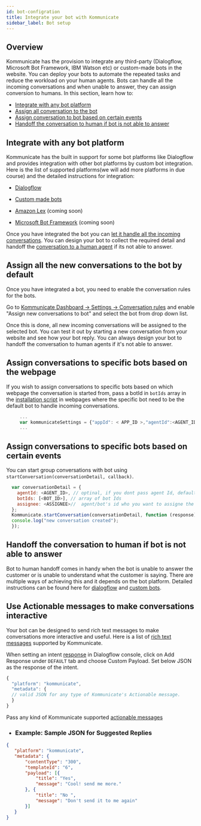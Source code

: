 ```yaml
---
id: bot-configration
title: Integrate your bot with Kommunicate
sidebar_label: Bot setup
---
```


## Overview

Kommunicate has the provision to integrate any third-party (Dialogflow, Microsoft Bot Framework, IBM Watson etc) or custom-made bots in the website. You can deploy your bots to automate the repeated tasks and reduce the workload on your human agents. Bots can handle all the incoming conversations and when unable to answer, they can assign conversion to humans. In this section, learn how to:

* [Integrate with any bot platform](bot-configration#integrate-with-any-bot-platform)
* [Assign all conversation to the bot](bot-configration#assign-all-the-new-conversations-to-the-bot-by-default)  
* [Assign conversation to bot based on certain events](bot-configration#assign-conversations-to-specific-bots-based-on-certain-events)
* [Handoff the conversation to human if bot is not able to answer](bot-configration#handoff-the-conversation-to-human-if-bot-is-not-able-to-answer)


## Integrate with any bot platform

Kommunicate has the built in support for some bot platforms like Dialogflow and provides integration with other bot platforms by custom bot integration. 
Here is the list of supported platforms(we will add more platforms in due course) and the detailed instructions for integration:

* [Dialogflow](web-botintegration "instructions to integrate dialogflow bot")

* [Custom made bots](custom-bot-integration "instruction to integrate custom bot")

* [Amazon Lex](https://aws.amazon.com/lex/) (coming soon)

* [Microsoft Bot Framework](https://dev.botframework.com/) (coming soon)

Once you have integrated the bot you can [let it handle all the incoming conversations](bot-configration#assign-all-the-new-conversations-to-the-bot-by-default). You can design your bot to collect the required detail and handoff the [conversation to a human agent](bot-configration#handoff-the-conversation-to-human-if-bot-is-not-able-to-answer) if its not able to answer.

## Assign all the new conversations to the bot by default

Once you have integrated a bot, you need to enable the conversation rules for the bots.  

Go to [Kommunicate Dashboard -> Settings -> Conversation rules](https://dashboard.kommunicate.io/settings/agent-assignment) and enable "Assign new conversations to bot" and select the bot from drop down list.

Once this is done, all new incoming conversations will be assigned to the selected bot. You can test it out by starting a new conversation from your website and see how your bot reply. You can always design your bot to handoff the conversation to human agents if it's not able to answer.

## Assign conversations to specific bots based on the webpage

If you wish to assign conversations to specific bots based on which webpage the conversation is started from, pass a botId in `botIds` array in the [installation script](https://docs.kommunicate.io/docs/web-installation.html#script) in webpages where the specific bot need to be the default bot to handle incoming conversations.

```javascript
     ...
     var kommunicateSettings = {"appId": < APP_ID >,"agentId":<AGENT_ID>,"botIds": [<BOT_ID>],"conversationTitle":<CONVERSATION_TITLE>,"onInit":<CALLBACK_FUNCTION>};
     ...
```

## Assign conversations to specific bots based on certain events

You can start group conversations with bot using `startConversation(conversationDetail, callback)`.

```javascript
  var conversationDetail = {
    agentId: <AGENT_ID>, // optinal, if you dont pass agent Id, default agent will automatically get selected.
    botIds: [<BOT_ID>], // array of bot Ids
    assignee: <ASSIGNEE>//  agent/bot's id who you want to assigne the conversation. if nothing is passed, conversation will be assigned to default agent.
  };
  Kommunicate.startConversation(conversationDetail, function (response) {
  console.log("new conversation created");
  }); 
```

## Handoff the conversation to human if bot is not able to answer

Bot to human handoff comes in handy when the bot is unable to answer the customer or is unable to understand what the customer is saying. There are multiple ways of achieving this and it depends on the bot platform. Detailed instructions can be found here for [dialogflow](web-conversation-assignment#bot-to-human-handoff) and [custom bots](custom-bot-integration#handoff-conversation-to-human-agents).



## Use Actionable messages to make conversations interactive

Your bot can be designed to send rich text messages to make conversations more interactive and useful. Here is a list of <a href="actionable-messages" target="_blank">rich text messages</a> supported by Kommunicate.

When setting an intent [response](https://dialogflow.com/docs/intents#response) in Dialogflow console, click on Add Response under `DEFAULT` tab and choose Custom Payload. Set below JSON as the response of the intent.

``` javascript
{
  "platform": "kommunicate",
  "metadata": {
  // valid JSON for any type of Kommunicate's Actionable message.
  }
}
```

Pass any kind of Kommunicate supported <a href="actionable-messages" target="_blank">actionable messages</a>

* ### Example: Sample JSON for Suggested Replies
``` JSON
{
   "platform": "kommunicate",
   "metadata": {
       "contentType": "300",
       "templateId": "6",
       "payload": [{
           "title": "Yes",
           "message": "Cool! send me more."
       }, {
           "title": "No ",
           "message": "Don't send it to me again"
       }]
   }
}
```


